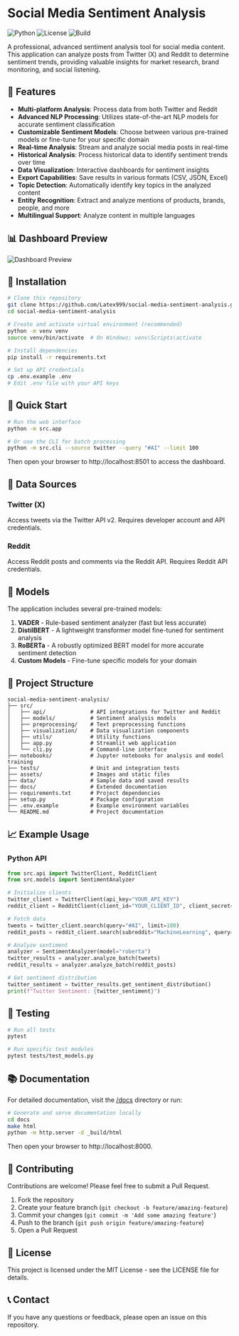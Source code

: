 # Social Media Sentiment Analysis

![Python](https://img.shields.io/badge/Python-3.8%2B-blue)
![License](https://img.shields.io/badge/License-MIT-green)
![Build](https://img.shields.io/badge/Build-Passing-success)

A professional, advanced sentiment analysis tool for social media content. This application can analyze posts from Twitter (X) and Reddit to determine sentiment trends, providing valuable insights for market research, brand monitoring, and social listening.

## 🌟 Features

- **Multi-platform Analysis**: Process data from both Twitter and Reddit
- **Advanced NLP Processing**: Utilizes state-of-the-art NLP models for accurate sentiment classification
- **Customizable Sentiment Models**: Choose between various pre-trained models or fine-tune for your specific domain
- **Real-time Analysis**: Stream and analyze social media posts in real-time
- **Historical Analysis**: Process historical data to identify sentiment trends over time
- **Data Visualization**: Interactive dashboards for sentiment insights
- **Export Capabilities**: Save results in various formats (CSV, JSON, Excel)
- **Topic Detection**: Automatically identify key topics in the analyzed content
- **Entity Recognition**: Extract and analyze mentions of products, brands, people, and more
- **Multilingual Support**: Analyze content in multiple languages

## 📊 Dashboard Preview

![Dashboard Preview](assets/dashboard_preview.png)

## 🔧 Installation

```bash
# Clone this repository
git clone https://github.com/Latex999/social-media-sentiment-analysis.git
cd social-media-sentiment-analysis

# Create and activate virtual environment (recommended)
python -m venv venv
source venv/bin/activate  # On Windows: venv\Scripts\activate

# Install dependencies
pip install -r requirements.txt

# Set up API credentials
cp .env.example .env
# Edit .env file with your API keys
```

## 🚀 Quick Start

```bash
# Run the web interface
python -m src.app

# Or use the CLI for batch processing
python -m src.cli --source twitter --query "#AI" --limit 100
```

Then open your browser to http://localhost:8501 to access the dashboard.

## 🔄 Data Sources

### Twitter (X)
Access tweets via the Twitter API v2. Requires developer account and API credentials.

### Reddit
Access Reddit posts and comments via the Reddit API. Requires Reddit API credentials.

## 🤖 Models

The application includes several pre-trained models:

1. **VADER** - Rule-based sentiment analyzer (fast but less accurate)
2. **DistilBERT** - A lightweight transformer model fine-tuned for sentiment analysis
3. **RoBERTa** - A robustly optimized BERT model for more accurate sentiment detection
4. **Custom Models** - Fine-tune specific models for your domain

## 📁 Project Structure

```
social-media-sentiment-analysis/
├── src/
│   ├── api/              # API integrations for Twitter and Reddit
│   ├── models/           # Sentiment analysis models
│   ├── preprocessing/    # Text preprocessing functions
│   ├── visualization/    # Data visualization components
│   ├── utils/            # Utility functions
│   ├── app.py            # Streamlit web application
│   └── cli.py            # Command-line interface
├── notebooks/            # Jupyter notebooks for analysis and model training
├── tests/                # Unit and integration tests
├── assets/               # Images and static files
├── data/                 # Sample data and saved results
├── docs/                 # Extended documentation
├── requirements.txt      # Project dependencies
├── setup.py              # Package configuration
├── .env.example          # Example environment variables
└── README.md             # Project documentation
```

## 📈 Example Usage

### Python API

```python
from src.api import TwitterClient, RedditClient
from src.models import SentimentAnalyzer

# Initialize clients
twitter_client = TwitterClient(api_key="YOUR_API_KEY")
reddit_client = RedditClient(client_id="YOUR_CLIENT_ID", client_secret="YOUR_CLIENT_SECRET")

# Fetch data
tweets = twitter_client.search(query="#AI", limit=100)
reddit_posts = reddit_client.search(subreddit="MachineLearning", query="sentiment", limit=50)

# Analyze sentiment
analyzer = SentimentAnalyzer(model="roberta")
twitter_results = analyzer.analyze_batch(tweets)
reddit_results = analyzer.analyze_batch(reddit_posts)

# Get sentiment distribution
twitter_sentiment = twitter_results.get_sentiment_distribution()
print(f"Twitter Sentiment: {twitter_sentiment}")
```

## 🧪 Testing

```bash
# Run all tests
pytest

# Run specific test modules
pytest tests/test_models.py
```

## 📚 Documentation

For detailed documentation, visit the [/docs](/docs) directory or run:

```bash
# Generate and serve documentation locally
cd docs
make html
python -m http.server -d _build/html
```

Then open your browser to http://localhost:8000.

## 🤝 Contributing

Contributions are welcome! Please feel free to submit a Pull Request.

1. Fork the repository
2. Create your feature branch (`git checkout -b feature/amazing-feature`)
3. Commit your changes (`git commit -m 'Add some amazing feature'`)
4. Push to the branch (`git push origin feature/amazing-feature`)
5. Open a Pull Request

## 📄 License

This project is licensed under the MIT License - see the LICENSE file for details.

## 📞 Contact

If you have any questions or feedback, please open an issue on this repository.